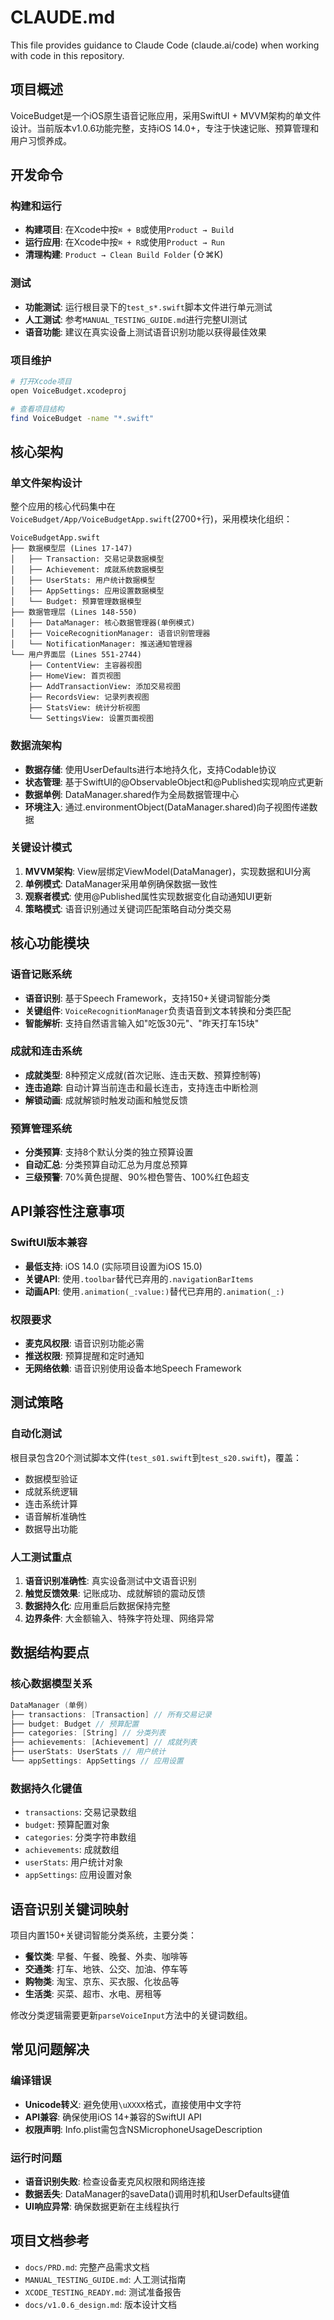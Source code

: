 # CLAUDE.md

This file provides guidance to Claude Code (claude.ai/code) when working with code in this repository.

## 项目概述

VoiceBudget是一个iOS原生语音记账应用，采用SwiftUI + MVVM架构的单文件设计。当前版本v1.0.6功能完整，支持iOS 14.0+，专注于快速记账、预算管理和用户习惯养成。

## 开发命令

### 构建和运行
- **构建项目**: 在Xcode中按`⌘ + B`或使用`Product → Build`
- **运行应用**: 在Xcode中按`⌘ + R`或使用`Product → Run`
- **清理构建**: `Product → Clean Build Folder` (⇧⌘K)

### 测试
- **功能测试**: 运行根目录下的`test_s*.swift`脚本文件进行单元测试
- **人工测试**: 参考`MANUAL_TESTING_GUIDE.md`进行完整UI测试
- **语音功能**: 建议在真实设备上测试语音识别功能以获得最佳效果

### 项目维护
```bash
# 打开Xcode项目
open VoiceBudget.xcodeproj

# 查看项目结构
find VoiceBudget -name "*.swift"
```

## 核心架构

### 单文件架构设计
整个应用的核心代码集中在`VoiceBudget/App/VoiceBudgetApp.swift`(2700+行)，采用模块化组织：

```
VoiceBudgetApp.swift
├── 数据模型层 (Lines 17-147)
│   ├── Transaction: 交易记录数据模型
│   ├── Achievement: 成就系统数据模型
│   ├── UserStats: 用户统计数据模型
│   ├── AppSettings: 应用设置数据模型
│   └── Budget: 预算管理数据模型
├── 数据管理层 (Lines 148-550)
│   ├── DataManager: 核心数据管理器(单例模式)
│   ├── VoiceRecognitionManager: 语音识别管理器
│   └── NotificationManager: 推送通知管理器
└── 用户界面层 (Lines 551-2744)
    ├── ContentView: 主容器视图
    ├── HomeView: 首页视图
    ├── AddTransactionView: 添加交易视图
    ├── RecordsView: 记录列表视图
    ├── StatsView: 统计分析视图
    └── SettingsView: 设置页面视图
```

### 数据流架构
- **数据存储**: 使用UserDefaults进行本地持久化，支持Codable协议
- **状态管理**: 基于SwiftUI的@ObservableObject和@Published实现响应式更新
- **数据单例**: DataManager.shared作为全局数据管理中心
- **环境注入**: 通过.environmentObject(DataManager.shared)向子视图传递数据

### 关键设计模式
1. **MVVM架构**: View层绑定ViewModel(DataManager)，实现数据和UI分离
2. **单例模式**: DataManager采用单例确保数据一致性
3. **观察者模式**: 使用@Published属性实现数据变化自动通知UI更新
4. **策略模式**: 语音识别通过关键词匹配策略自动分类交易

## 核心功能模块

### 语音记账系统
- **语音识别**: 基于Speech Framework，支持150+关键词智能分类
- **关键组件**: `VoiceRecognitionManager`负责语音到文本转换和分类匹配
- **智能解析**: 支持自然语言输入如"吃饭30元"、"昨天打车15块"

### 成就和连击系统
- **成就类型**: 8种预定义成就(首次记账、连击天数、预算控制等)
- **连击追踪**: 自动计算当前连击和最长连击，支持连击中断检测
- **解锁动画**: 成就解锁时触发动画和触觉反馈

### 预算管理系统
- **分类预算**: 支持8个默认分类的独立预算设置
- **自动汇总**: 分类预算自动汇总为月度总预算
- **三级预警**: 70%黄色提醒、90%橙色警告、100%红色超支

## API兼容性注意事项

### SwiftUI版本兼容
- **最低支持**: iOS 14.0 (实际项目设置为iOS 15.0)
- **关键API**: 使用`.toolbar`替代已弃用的`.navigationBarItems`
- **动画API**: 使用`.animation(_:value:)`替代已弃用的`.animation(_:)`

### 权限要求
- **麦克风权限**: 语音识别功能必需
- **推送权限**: 预算提醒和定时通知
- **无网络依赖**: 语音识别使用设备本地Speech Framework

## 测试策略

### 自动化测试
根目录包含20个测试脚本文件(`test_s01.swift`到`test_s20.swift`)，覆盖：
- 数据模型验证
- 成就系统逻辑
- 连击系统计算
- 语音解析准确性
- 数据导出功能

### 人工测试重点
1. **语音识别准确性**: 真实设备测试中文语音识别
2. **触觉反馈效果**: 记账成功、成就解锁的震动反馈
3. **数据持久化**: 应用重启后数据保持完整
4. **边界条件**: 大金额输入、特殊字符处理、网络异常

## 数据结构要点

### 核心数据模型关系
```swift
DataManager (单例)
├── transactions: [Transaction] // 所有交易记录
├── budget: Budget // 预算配置
├── categories: [String] // 分类列表
├── achievements: [Achievement] // 成就列表
├── userStats: UserStats // 用户统计
└── appSettings: AppSettings // 应用设置
```

### 数据持久化键值
- `transactions`: 交易记录数组
- `budget`: 预算配置对象
- `categories`: 分类字符串数组
- `achievements`: 成就数组
- `userStats`: 用户统计对象
- `appSettings`: 应用设置对象

## 语音识别关键词映射

项目内置150+关键词智能分类系统，主要分类：
- **餐饮类**: 早餐、午餐、晚餐、外卖、咖啡等
- **交通类**: 打车、地铁、公交、加油、停车等
- **购物类**: 淘宝、京东、买衣服、化妆品等
- **生活类**: 买菜、超市、水电、房租等

修改分类逻辑需要更新`parseVoiceInput`方法中的关键词数组。

## 常见问题解决

### 编译错误
- **Unicode转义**: 避免使用`\uXXXX`格式，直接使用中文字符
- **API兼容**: 确保使用iOS 14+兼容的SwiftUI API
- **权限声明**: Info.plist需包含NSMicrophoneUsageDescription

### 运行时问题
- **语音识别失败**: 检查设备麦克风权限和网络连接
- **数据丢失**: DataManager的saveData()调用时机和UserDefaults键值
- **UI响应异常**: 确保数据更新在主线程执行

## 项目文档参考

- `docs/PRD.md`: 完整产品需求文档
- `MANUAL_TESTING_GUIDE.md`: 人工测试指南
- `XCODE_TESTING_READY.md`: 测试准备报告
- `docs/v1.0.6_design.md`: 版本设计文档